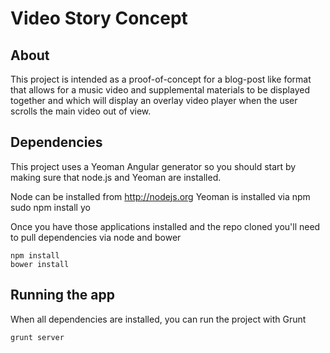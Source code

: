# Video Story Concept

## About

This project is intended as a proof-of-concept for a blog-post like format that allows for a music video and supplemental materials to be displayed together and which will display an overlay video player when the user scrolls the main video out of view.

## Dependencies

This project uses a Yeoman Angular generator so you should start by making sure that node.js and Yeoman are installed.

Node can be installed from http://nodejs.org
Yeoman is installed via npm
  sudo npm install yo

Once you have those applications installed and the repo cloned you'll need to pull dependencies via node and bower

    npm install
    bower install

## Running the app
    
When all dependencies are installed, you can run the project with Grunt

    grunt server

